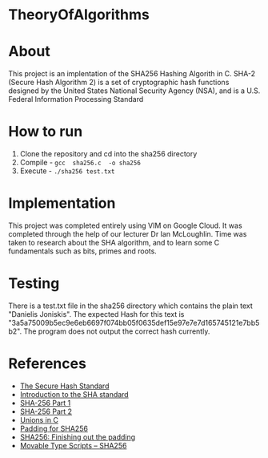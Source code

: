 # TheoryOfAlgorithms

# About
This project is an implentation of the SHA256 Hashing Algorith in C.
SHA-2 (Secure Hash Algorithm 2) is a set of cryptographic hash functions designed by the United States National Security Agency (NSA), and is a U.S. Federal Information Processing Standard

# How to run
1. Clone the repository and cd into the sha256 directory
2. Compile - `gcc  sha256.c  -o sha256`
3. Execute - `./sha256 test.txt`

# Implementation
This project was completed entirely using VIM on Google Cloud. It was completed through the help of our lecturer Dr Ian McLoughlin.
Time was taken to research about the SHA algorithm, and to learn some C fundamentals such as bits, primes and roots.

# Testing
There is a test.txt file in the sha256 directory which contains the plain text "Danielis Joniskis". The expected Hash for this text is "3a5a75009b5ec9e6eb6697f074bb05f0635def15e97e7e7d165745121e7bb5b2".
The program does not output the correct hash currently.

# References
* [The Secure Hash Standard](https://nvlpubs.nist.gov/nistpubs/FIPS/NIST.FIPS.180-4.pdf)
* [Introduction to the SHA standard](https://web.microsoftstream.com/video/6c22658e-7e5a-421a-b7f9-f0206741ca40?list=user&userId=20b32719-41e8-4560-9f7f-c83ba751229c)
* [SHA-256 Part 1]( https://web.microsoftstream.com/video/db7c03be-5902-4575-9629-34d176ff1366)
* [SHA-256 Part 2]( https://web.microsoftstream.com/video/2a86a2ac-aafb-46e0-a278-a3faa1d13cbf)
* [Unions in C]( https://web.microsoftstream.com/video/78dc0c8d-a017-48c8-99da-0714866f35cb)
* [Padding for SHA256]( https://web.microsoftstream.com/video/9daaf80b-9c4c-4fdc-9ef6-159e0e4ccc13)
* [SHA256: Finishing out the padding]( https://web.microsoftstream.com/video/200e71ec-1dc1-47a4-9de8-6f58781e3f38)
* [Movable Type Scripts – SHA256]( https://www.movable-type.co.uk/scripts/sha256.html)
